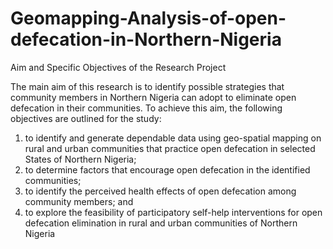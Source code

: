 # Geomapping-Analysis-of-open-defecation-in-Northern-Nigeria
 
Aim and Specific Objectives of the Research Project

The main aim of this research is to identify possible strategies that community members in Northern 
Nigeria can adopt to eliminate open defecation in their communities. To achieve this aim, the 
following objectives are outlined for the study:
1. to identify and generate dependable data using geo-spatial mapping on rural and urban 
communities that practice open defecation in selected States of Northern Nigeria;
2. to determine factors that encourage open defecation in the identified communities;
3. to identify the perceived health effects of open defecation among community members; and
4. to explore the feasibility of participatory self-help interventions for open defecation 
elimination in rural and urban communities of Northern Nigeria
